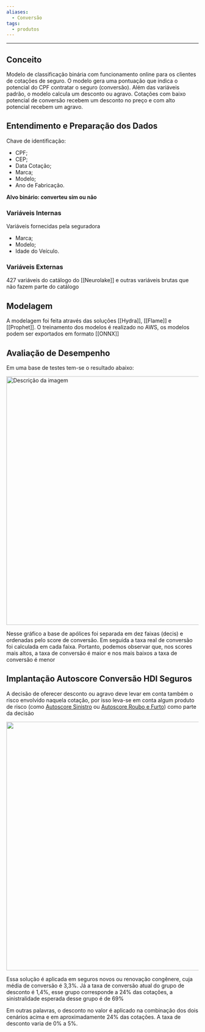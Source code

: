 ```yaml
---
aliases:
  - Conversão
tags:
  - produtos
---
```


---
## Conceito

Modelo de classificação binária com funcionamento online para os clientes de cotações de seguro. O modelo gera uma pontuação que indica o potencial do CPF contratar o seguro (conversão). Além das variáveis padrão, o modelo calcula um desconto ou agravo. Cotações com baixo potencial de conversão recebem um desconto no preço e com alto potencial recebem um agravo.

## Entendimento e Preparação dos Dados

Chave de identificação:
- CPF;
- CEP;
- Data Cotação;
- Marca;
- Modelo;
- Ano de Fabricação.

**Alvo binário: converteu sim ou não**

### Variáveis Internas

Variáveis fornecidas pela seguradora
- Marca;
- Modelo;
- Idade do Veículo.

### Variáveis Externas

 427 variáveis do catálogo do [[Neurolake]]  e outras variáveis brutas que não fazem parte do catálogo
 
## Modelagem

A modelagem foi feita através das soluções [[Hydra]], [[Flame]] e [[Prophet]]. O treinamento dos modelos é realizado no AWS, os modelos podem ser exportados em formato [[ONNX]] 

## Avaliação de Desempenho

Em uma base de testes tem-se o resultado abaixo:

<img src="https://lh7-rt.googleusercontent.com/docsz/AD_4nXcThmckj9CP1cziCI8peE0mI8w39XgFvgDIMwgtmnFv5u-KUX3_jvSfRi5CTjRkYdM83eyP69vX9c7BvWw3HiQSsnj3HInpq9cChDzm4DDG1Lpu_nBoT4DISCDGr_Pc1evepz7XtFfuihdLRucPMxn4jJA?key=d6rKKttZVhVn00IuKV9ppg" alt="Descrição da imagem" width="650" />

Nesse gráfico a base de apólices foi separada em dez faixas (decis) e ordenadas pelo score de conversão. Em seguida a taxa real de conversão foi calculada em cada faixa. Portanto, podemos observar que, nos scores mais altos, a taxa de conversão é maior e nos mais baixos a taxa de conversão é menor

## Implantação Autoscore Conversão HDI Seguros

A decisão de oferecer desconto ou agravo deve levar em conta também o risco envolvido naquela cotação, por isso leva-se em conta algum produto de risco (como [Autoscore Sinistro](Autoscore%20Sinistro.md) ou [Autoscore Roubo e Furto](Autoscore%20Roubo%20e%20Furto.md)) como parte da decisão

<img src="https://lh7-rt.googleusercontent.com/docsz/AD_4nXdM9JPYssJh7h2jE7PvCKc7WvKgskDgpu120B7N3o77rk__ZImGw1jH8g2LqFX5xFhxMQ_nNnA2D4Gwo31MNrGDC2QiatRZkefLNRqfwXYotgKF1fa7usUfsblcA5gjewImdAdpscRaoakc9W2yBDw0cIA?key=d6rKKttZVhVn00IuK" width="650" />

Essa solução é aplicada em seguros novos ou renovação congênere, cuja média de conversão é 3,3%. Já a taxa de conversão atual do grupo de desconto é 1,4%, esse grupo corresponde a 24% das cotações, a sinistralidade esperada desse grupo é de 69%

Em outras palavras, o desconto no valor é aplicado na combinação dos dois cenários acima e em aproximadamente 24% das cotações. A taxa de desconto varia de 0% a 5%.